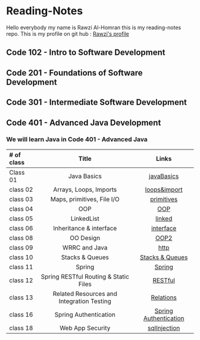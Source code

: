 # Reading-Notes
Hello everybody my name is Rawzi Al-Homran this is my reading-notes repo. This is my profile on git hub : [Rawzi's profile](https://github.com/rawziNael)
## Code 102 - Intro to Software Development
## Code 201 - Foundations of Software Development
## Code 301 - Intermediate Software Development
## Code 401 - Advanced Java Development


### We will learn Java in Code 401 - Advanced Java
| # of class    | Title | Links |  
| :---        |:---:| :---: |  
| Class 01    |Java Basics |	[javaBasics](https://github.com/rawziNael/Reading-Notes/blob/main/Read01.md) |  
| class 02  |Arrays, Loops, Imports   | [loops&import](https://github.com/rawziNael/Reading-Notes/blob/main/Read02.md) |  
| class 03  |Maps, primitives, File I/O      |[primitives](https://github.com/rawziNael/Reading-Notes/blob/main/Read03.md)|  
| class 04  |OOP      |[OOP](https://github.com/rawziNael/Reading-Notes/blob/main/read04.md)|  
| class 05  |      LinkedList|[linked](https://github.com/rawziNael/Reading-Notes/blob/main/Read05.md)|  
| class 06  |Inheritance & interface      |[interface](https://github.com/rawziNael/Reading-Notes/blob/main/Read06.md)|  
| class 08   |OO Design       |[OOP2](https://github.com/rawziNael/Reading-Notes/blob/main/Read08.md)|  
| class 09   |WRRC and Java       |[http](https://github.com/rawziNael/Reading-Notes/blob/main/Read09.md)|  
| class 10   |Stacks & Queues      |[Stacks & Queues](https://github.com/rawziNael/Reading-Notes/blob/main/Read10.md)|  
| class 11   |Spring      |[Spring](https://github.com/rawziNael/Reading-Notes/blob/main/Read11.md)|  
| class 12  |Spring RESTful Routing & Static Files     |[RESTful](https://github.com/rawziNael/Reading-Notes/blob/main/Read12.md)|  
| class 13  | Related Resources and Integration Testing     |[Relations](https://github.com/rawziNael/Reading-Notes/blob/main/Read13.md)|  
| class 16  |Spring Authentication    |[ Spring Authentication](https://github.com/rawziNael/Reading-Notes/blob/main/Read16.md)|
| class 18  |Web App Security    |[ sqlInjection](https://github.com/rawziNael/Reading-Notes/blob/main/Read18.md)|  
